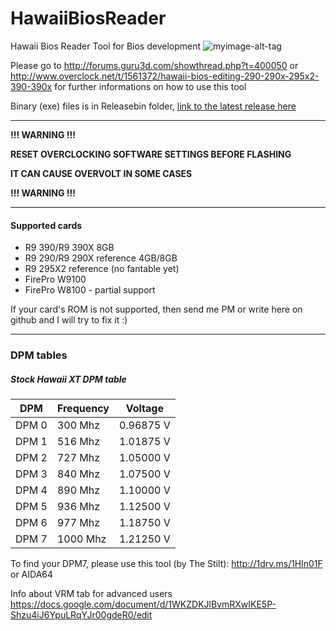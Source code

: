 # HawaiiBiosReader
Hawaii Bios Reader Tool for Bios development
![myimage-alt-tag](http://s32.postimg.org/3uwgpwlp1/newversion.png)

Please go to http://forums.guru3d.com/showthread.php?t=400050 or http://www.overclock.net/t/1561372/hawaii-bios-editing-290-290x-295x2-390-390x for further informations on how to use this tool

Binary (exe) files is in Releasebin folder, [link to the latest release here](https://github.com/OneB1t/HawaiiBiosReader/raw/master/ReleaseBin/HawaiiBiosReader.exe)

-----

**!!! WARNING !!!**

**RESET OVERCLOCKING SOFTWARE SETTINGS BEFORE FLASHING**

**IT CAN CAUSE OVERVOLT IN SOME CASES**

**!!! WARNING !!!**

-----

#### Supported cards

* R9 390/R9 390X 8GB
* R9 290/R9 290X reference 4GB/8GB
* R9 295X2 reference (no fantable yet)
* FirePro W9100
* FirePro W8100 - partial support

If your card's ROM is not supported, then send me PM or write here on github and I will try to fix it :)

-----

### DPM tables

##### Stock Hawaii XT DPM table

| DPM   | Frequency | Voltage   |
| ----- | --------- | --------- |
| DPM 0 |  300 Mhz  | 0.96875 V |
| DPM 1 |  516 Mhz  | 1.01875 V|
| DPM 2 |  727 Mhz  | 1.05000 V |
| DPM 3 |  840 Mhz  | 1.07500 V |
| DPM 4 |  890 Mhz  | 1.10000 V |
| DPM 5 |  936 Mhz  | 1.12500 V |
| DPM 6 |  977 Mhz  | 1.18750 V |
| DPM 7 | 1000 Mhz  | 1.21250 V |

To find your DPM7, please use this tool (by The Stilt): http://1drv.ms/1Hln01F or AIDA64

Info about VRM tab for advanced users
https://docs.google.com/document/d/1WKZDKJlBvmRXwIKE5P-Shzu4iJ6YpuLRqYJr00gdeR0/edit
